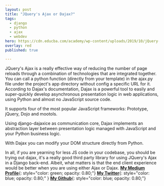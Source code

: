 ```yaml
---
layout: post
title: "JQuery's Ajax or Dajax?"
tags:
  - django
  - python
  - ajax
  - webdev
hero: https://cdn.educba.com/academy/wp-content/uploads/2019/10/jQuery-Ajax-Methods.png
overlay: red
published: true

---
```

JQuery's Ajax is a really effective way of reducing the number of page reloads through a combination of technologies that are integrated together. 
You can call a python function (directly from your template) in the ajax.py file under the project's app directory without config a specific URL for it.
According to Dajax's documentation,
Dajax is a powerful tool to easily and super-quickly develop asynchronous presentation logic in web applications, using Python and almost no JavaScript source code.

It supports four of the most popular JavaScript frameworks: Prototype, jQuery, Dojo and mootols.

Using django-dajaxice as communication core, Dajax implements an abstraction layer between presentation logic managed with JavaScript and your Python business logic.

With Dajax you can modify your DOM structure directly from Python.

In all, if you are yearning for less JS code in your codebase, you should be trying out dajax, it's a really good third party library for using JQuery's Ajax in a Django back-end. Albeit, what matters is that the end client experience would be better when you are using either Ajax or Dajax.
**[My Medium Profile](https://medium.com/@arthtyagi)**{: style="color: green; opacity: 0.80;"}
**[My Twitter](https://twitter.com/arthtyagi)**{: style="color: blue; opacity: 0.80;" }
**[My Github](https://twitter.com/arthtyagi)**{: style="color: blue; opacity: 0.80;"}